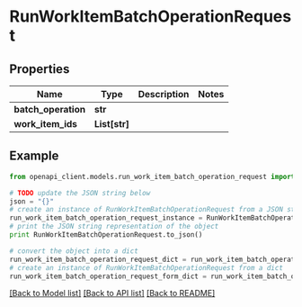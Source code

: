 # RunWorkItemBatchOperationRequest


## Properties
Name | Type | Description | Notes
------------ | ------------- | ------------- | -------------
**batch_operation** | **str** |  | 
**work_item_ids** | **List[str]** |  | 

## Example

```python
from openapi_client.models.run_work_item_batch_operation_request import RunWorkItemBatchOperationRequest

# TODO update the JSON string below
json = "{}"
# create an instance of RunWorkItemBatchOperationRequest from a JSON string
run_work_item_batch_operation_request_instance = RunWorkItemBatchOperationRequest.from_json(json)
# print the JSON string representation of the object
print RunWorkItemBatchOperationRequest.to_json()

# convert the object into a dict
run_work_item_batch_operation_request_dict = run_work_item_batch_operation_request_instance.to_dict()
# create an instance of RunWorkItemBatchOperationRequest from a dict
run_work_item_batch_operation_request_form_dict = run_work_item_batch_operation_request.from_dict(run_work_item_batch_operation_request_dict)
```
[[Back to Model list]](../README.md#documentation-for-models) [[Back to API list]](../README.md#documentation-for-api-endpoints) [[Back to README]](../README.md)


